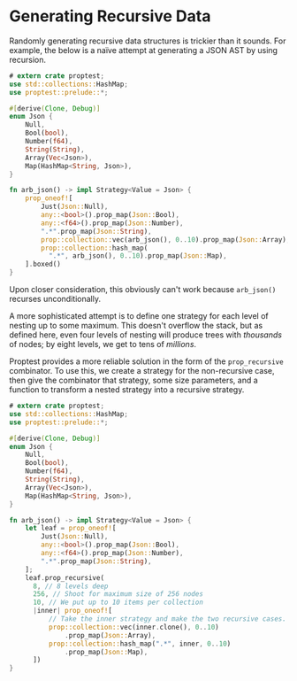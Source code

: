 # Generating Recursive Data

Randomly generating recursive data structures is trickier than it sounds. For
example, the below is a naïve attempt at generating a JSON AST by using
recursion.

```rust
# extern crate proptest;
use std::collections::HashMap;
use proptest::prelude::*;

#[derive(Clone, Debug)]
enum Json {
    Null,
    Bool(bool),
    Number(f64),
    String(String),
    Array(Vec<Json>),
    Map(HashMap<String, Json>),
}

fn arb_json() -> impl Strategy<Value = Json> {
    prop_oneof![
        Just(Json::Null),
        any::<bool>().prop_map(Json::Bool),
        any::<f64>().prop_map(Json::Number),
        ".*".prop_map(Json::String),
        prop::collection::vec(arb_json(), 0..10).prop_map(Json::Array),
        prop::collection::hash_map(
          ".*", arb_json(), 0..10).prop_map(Json::Map),
    ].boxed()
}
```

Upon closer consideration, this obviously can't work because `arb_json()`
recurses unconditionally.

A more sophisticated attempt is to define one strategy for each level of
nesting up to some maximum. This doesn't overflow the stack, but as defined
here, even four levels of nesting will produce trees with _thousands_ of
nodes; by eight levels, we get to tens of _millions_.

Proptest provides a more reliable solution in the form of the
`prop_recursive` combinator. To use this, we create a strategy for the
non-recursive case, then give the combinator that strategy, some size
parameters, and a function to transform a nested strategy into a recursive
strategy.

```rust
# extern crate proptest;
use std::collections::HashMap;
use proptest::prelude::*;

#[derive(Clone, Debug)]
enum Json {
    Null,
    Bool(bool),
    Number(f64),
    String(String),
    Array(Vec<Json>),
    Map(HashMap<String, Json>),
}

fn arb_json() -> impl Strategy<Value = Json> {
    let leaf = prop_oneof![
        Just(Json::Null),
        any::<bool>().prop_map(Json::Bool),
        any::<f64>().prop_map(Json::Number),
        ".*".prop_map(Json::String),
    ];
    leaf.prop_recursive(
      8, // 8 levels deep
      256, // Shoot for maximum size of 256 nodes
      10, // We put up to 10 items per collection
      |inner| prop_oneof![
          // Take the inner strategy and make the two recursive cases.
          prop::collection::vec(inner.clone(), 0..10)
              .prop_map(Json::Array),
          prop::collection::hash_map(".*", inner, 0..10)
              .prop_map(Json::Map),
      ])
}
```
